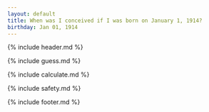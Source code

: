 ```yaml
---
layout: default
title: When was I conceived if I was born on January 1, 1914?
birthday: Jan 01, 1914
---
```


{% include header.md %}

{% include guess.md %}

{% include calculate.md %}

{% include safety.md %}

{% include footer.md %}



